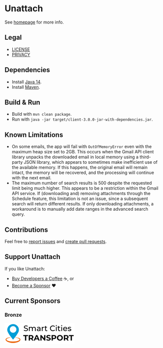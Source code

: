 # Unattach

See [homepage](https://unattach.app/) for more info.

## Legal
* [LICENSE](LICENSE)
* [PRIVACY](PRIVACY)

## Dependencies
* Install [Java 14](https://www.oracle.com/java/technologies/javase-downloads.html).
* Install [Maven](https://maven.apache.org/download.cgi).

## Build & Run
* Build with `mvn clean package`.
* Run with `java -jar target/client-3.0.0-jar-with-dependencies.jar`.

## Known Limitations
* On some emails, the app will fail with `OutOfMemoryError` even with the maximum heap size set to 2GB. This occurs
  when the Gmail API client library unpacks the downloaded email in local memory using a third-party JSON library, which
  appears to sometimes make inefficient use of the available memory. If this happens, the original email will remain
  intact, the memory will be recovered, and the processing will continue with the next email.
* The maximum number of search results is 500 despite the requested limit being much higher. This appears to be a
  restriction within the Gmail API service. If (downloading and) removing attachments through the Schedule feature,
  this limitation is not an issue, since a subsequent search will return different results. If only downloading
  attachments, a workaround is to manually add date ranges in the advanced search query.

## Contributions
Feel free to
[report issues](https://help.github.com/en/articles/creating-an-issue) and
[create pull requests](https://help.github.com/en/articles/creating-a-pull-request).

## Support Unattach
If you like Unattach:
* [Buy Developers a Coffee](https://unattach.app/#support) ☕, or
* [Become a Sponsor](https://github.com/sponsors/rokstrnisa) ❤️

## Current Sponsors
### Bronze
[![Smart Cities Transport](src/main/resources/smart-cities-transport-logo.png)](https://smartcitiestransport.com/)
